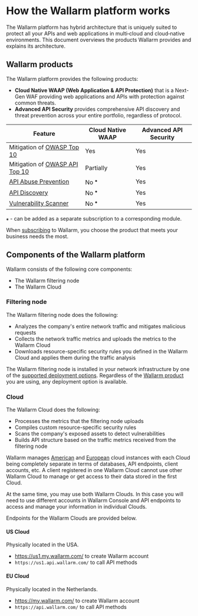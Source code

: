 # How the Wallarm platform works

The Wallarm platform has hybrid architecture that is uniquely suited to protect all your APIs and web applications in multi‑cloud and cloud‑native environments. This document overviews the products Wallarm provides and explains its architecture.

## Wallarm products

The Wallarm platform provides the following products:

* **Cloud Native WAAP (Web Application & API Protection)** that is a Next-Gen WAF providing web applications and APIs with protection against common threats.
* **Advanced API Security** provides comprehensive API discovery and threat prevention across your entire portfolio, regardless of protocol.

| Feature | Cloud Native WAAP | Advanced API Security |
| ------- | ----------------- | --------------------- |
| Mitigation of [OWASP Top 10](https://owasp.org/www-project-top-ten/) | Yes | Yes |
| Mitigation of [OWASP API Top 10](https://owasp.org/www-project-api-security/) | Partially | Yes |
| [API Abuse Prevention](../about-wallarm/api-abuse-prevention.md) | No <sup>⁕</sup> | Yes |
| [API Discovery](../about-wallarm/api-discovery.md) | No <sup>⁕</sup> | Yes |
| [Vulnerability Scanner](../about-wallarm/detecting-vulnerabilities.md#vulnerability-scanner) | No <sup>⁕</sup> | Yes |

`⁕` - can be added as a separate subscription to a corresponding module.

When [subscribing](subscription-plans.md#subscription-plans) to Wallarm, you choose the product that meets your business needs the most.

## Components of the Wallarm platform

Wallarm consists of the following core components:

* The Wallarm filtering node
* The Wallarm Cloud

### Filtering node

The Wallarm filtering node does the following:

* Analyzes the company's entire network traffic and mitigates malicious requests
* Collects the network traffic metrics and uploads the metrics to the Wallarm Cloud
* Downloads resource-specific security rules you defined in the Wallarm Cloud and applies them during the traffic analysis

The Wallarm filtering node is installed in your network infrastructure by one of the [supported deployment options](../admin-en/supported-platforms.md). Regardless of the [Wallarm product](#use-cases-of-the-wallarm-platform) you are using, any deployment option is available.

### Cloud

The Wallarm Cloud does the following:

* Processes the metrics that the filtering node uploads
* Compiles custom resource-specific security rules
* Scans the company's exposed assets to detect vulnerabilities
* Builds API structure based on the traffic metrics received from the filtering node

Wallarm manages [American](#us-cloud) and [European](#eu-cloud) cloud instances with each Cloud being completely separate in terms of databases, API endpoints, client accounts, etc. A client registered in one Wallarm Cloud cannot use other Wallarm Cloud to manage or get access to their data stored in the first Cloud.

At the same time, you may use both Wallarm Clouds. In this case you will need to use different accounts in Wallarm Console and API endpoints to access and manage your information in individual Clouds.

Endpoints for the Wallarm Clouds are provided below.

#### US Cloud

Physically located in the USA.

* https://us1.my.wallarm.com/ to create Wallarm account
* `https://us1.api.wallarm.com/` to call API methods

#### EU Cloud

Physically located in the Netherlands.

* https://my.wallarm.com/ to create Wallarm account
* `https://api.wallarm.com/` to call API methods
